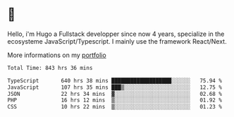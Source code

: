 # 👋 

Hello, i'm Hugo a Fullstack developper since now 4 years, specialize in the ecosysteme JavaScript/Typescript. I mainly use the framework React/Next.

More informations on my [portfolio](https://hcampos.fr)

<!--START_SECTION:waka-->

```txt
Total Time: 843 hrs 36 mins

TypeScript       640 hrs 38 mins ███████████████████░░░░░░   75.94 %
JavaScript       107 hrs 35 mins ███▒░░░░░░░░░░░░░░░░░░░░░   12.75 %
JSON             22 hrs 34 mins  ▓░░░░░░░░░░░░░░░░░░░░░░░░   02.68 %
PHP              16 hrs 12 mins  ▒░░░░░░░░░░░░░░░░░░░░░░░░   01.92 %
CSS              10 hrs 22 mins  ▒░░░░░░░░░░░░░░░░░░░░░░░░   01.23 %
```

<!--END_SECTION:waka-->
